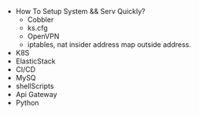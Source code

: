 - How To Setup System && Serv Quickly?
  - Cobbler
  - ks.cfg
  - OpenVPN
  - iptables, nat insider address map outside address.
- K8S
- ElasticStack
- CI/CD
- MySQ
- shellScripts
- Api Gateway
- Python